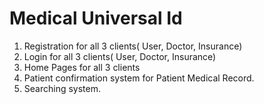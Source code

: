 # Medical Universal Id

1. Registration for all 3 clients( User, Doctor, Insurance)
2. Login for all 3 clients( User, Doctor, Insurance)
3. Home Pages for all 3 clients
4. Patient confirmation system for Patient Medical Record.
5. Searching system.
